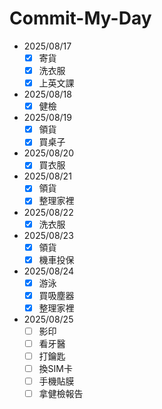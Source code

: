 # Commit-My-Day

- 2025/08/17
  - [x] 寄貨
  - [x] 洗衣服
  - [x] 上英文課
- 2025/08/18
  - [x] 健檢
- 2025/08/19
  - [x] 領貨
  - [x] 買桌子
- 2025/08/20
  - [x] 買衣服
- 2025/08/21
  - [x] 領貨
  - [x] 整理家裡
- 2025/08/22
  - [x] 洗衣服
- 2025/08/23
  - [x] 領貨
  - [x] 機車投保
- 2025/08/24
  - [x] 游泳
  - [x] 買吸塵器
  - [x] 整理家裡
- 2025/08/25
  - [ ] 影印
  - [ ] 看牙醫
  - [ ] 打鑰匙
  - [ ] 換SIM卡
  - [ ] 手機貼膜
  - [ ] 拿健檢報告
